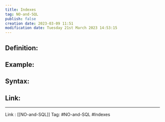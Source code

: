 ```yaml
---
title: Indexes
tag: NO-and-SQL
publish: false
creation date: 2023-03-09 11:51
modification date: Tuesday 21st March 2023 14:53:15
---
```


## Definition:
## Example:
## Syntax:
## Link:
---
Link : [[NO-and-SQL]]
Tag: #NO-and-SQL #Indexes
